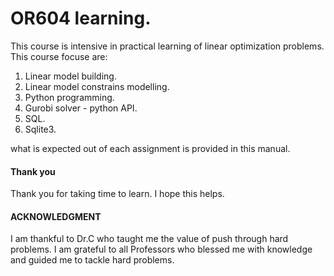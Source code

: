 # OR604 learning.

This course is intensive in practical learning of linear optimization problems. This course focuse are:

1. Linear model building.
2. Linear model constrains modelling.
3. Python programming.
4. Gurobi solver - python API.
5. SQL.
6. Sqlite3.

what is expected out of each assignment is provided in this manual.

#### Thank you
Thank you for taking time to learn. I hope this helps.

#### ACKNOWLEDGMENT
I am thankful to Dr.C who taught me the value of push through hard problems. I am grateful to all Professors 
who blessed me with knowledge and guided me to tackle hard problems.